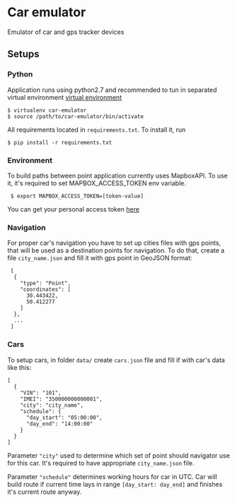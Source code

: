 # Car emulator
Emulator of car and gps tracker devices

## Setups

### Python
Application runs using python2.7 and recommended to tun in separated virtual 
environment [virtual environment](https://virtualenv.pypa.io/)
    
    $ virtualenv car-emulator
    $ source /path/to/car-emulator/bin/activate
    
All requirements located in `requirements.txt`. To install it, run

    $ pip install -r requirements.txt

### Environment
To build paths between point application currently uses MapboxAPI. To use it, 
it's required to set MAPBOX_ACCESS_TOKEN env variable.
 
     $ export MAPBOX_ACCESS_TOKEN=[token-value]
     
You can get your personal access token 
[here](https://www.mapbox.com/help/create-api-access-token/)

### Navigation
For proper car's navigation you have to set up cities files with gps points, 
that will be used as a destination points for navigation. To do that, create 
a file `city_name.json` and fill it with gps point in GeoJSON format:
 
     [
      {
        "type": "Point",
        "coordinates": [
          30.443422,
          50.412277
        ]
      },
      ...
     ]

### Cars
To setup cars, in folder `data/` create `cars.json` file and fill if with car's 
data like this:

    [
      {
        "VIN": "101",
        "IMEI": "350000000000001",
        "city": "city_name",
        "schedule": {
          "day_start": "05:00:00",
          "day_end": "14:00:00"
        }
      }
    ]
    
Parameter `"city"` used to determine which set of point should navigator use 
for this car. It's required to have appropriate `city_name.json` file.

Parameter `"schedule"` determines working hours for car in UTC. Car will build 
route if current time lays in range `[day_start: day_end]` and finishes it's 
current route anyway.
